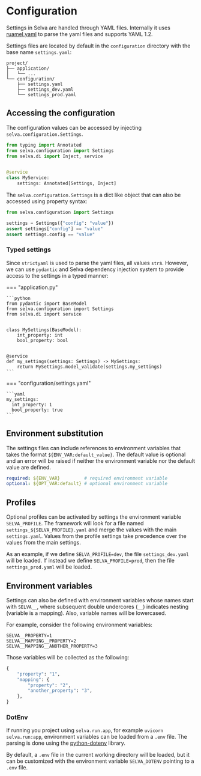 # Configuration

Settings in Selva are handled through YAML files.
Internally it uses [ruamel.yaml](https://pypi.org/project/ruamel.yaml/) to parse the
yaml files and supports YAML 1.2.

Settings files are located by default in the `configuration` directory with the
base name `settings.yaml`:

```
project/
├── application/
│   └── ...
└── configuration/
    ├── settings.yaml
    ├── settings_dev.yaml
    └── settings_prod.yaml
```

## Accessing the configuration

The configuration values can be accessed by injecting `selva.configuration.Settings`.


```python
from typing import Annotated
from selva.configuration import Settings
from selva.di import Inject, service


@service
class MyService:
    settings: Annotated[Settings, Inject]
```

The `selva.configuration.Settings` is a dict like object that can also be accessed
using property syntax:

```python
from selva.configuration import Settings

settings = Settings({"config": "value"})
assert settings["config"] == "value"
assert settings.config == "value"
```

### Typed settings

Since `strictyaml` is used to parse the yaml files, all values `str`s. However, we
can use `pydantic` and Selva dependency injection system to provide access to the
settings in a typed manner:

=== "application.py"

    ```python
    from pydantic import BaseModel
    from selva.configuration import Settings
    from selva.di import service
    
    
    class MySettings(BaseModel):
        int_property: int
        bool_property: bool
    
    
    @service
    def my_settings(settings: Settings) -> MySettings:
        return MySettings.model_validate(settings.my_settings)
    ```

=== "configuration/settings.yaml"

    ```yaml
    my_settings:
      int_property: 1
      bool_property: true
    ```

## Environment substitution

The settings files can include references to environment variables that takes the
format `${ENV_VAR:default_value}`. The default value is optional and an error will
be raised if neither the environment variable nor the default value are defined.

```yaml
required: ${ENV_VAR}         # required environment variable
optional: ${OPT_VAR:default} # optional environment variable
```

## Profiles

Optional profiles can be activated by settings the environment variable `SELVA_PROFILE`.
The framework will look for a file named `settings_${SELVA_PROFILE}.yaml` and merge
the values with the main `settings.yaml`. Values from the profile settings take
precedence over the values from the main settings.

As an example, if we define `SELVA_PROFILE=dev`, the file `settings_dev.yaml` will
be loaded. If instead we define `SELVA_PROFILE=prod`, then the file `settings_prod.yaml`
will be loaded.

## Environment variables

Settings can also be defined with environment variables whose names start with `SELVA__`,
where subsequent double undercores (`__`) indicates nesting (variable is a mapping).
Also, variable names will be lowercased.

For example, consider the following environment variables:

```dotenv
SELVA__PROPERTY=1
SELVA__MAPPING__PROPERTY=2
SELVA__MAPPING__ANOTHER_PROPERTY=3
```

Those variables will be collected as the following:

```python
{
    "property": "1",
    "mapping": {
        "property": "2",
        "another_property": "3",
    },
}
```

### DotEnv

If running you project using `selva.run.app`, for example `uvicorn selva.run:app`,
environment variables can be loaded from a `.env` file. The parsing is done using
the [python-dotenv](https://pypi.org/project/python-dotenv/) library.

By default, a `.env` file in the current working directory will be loaded, but it
can be customized with the environment variable `SELVA_DOTENV` pointing to a `.env` file.
